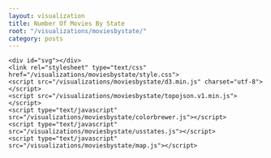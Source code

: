 ```yaml
---
layout: visualization
title: Number Of Movies By State
root: "/visualizations/moviesbystate/"
category: posts
---
```


<html>
	<body>
	</body>

	<div id="svg"></div>
	<link rel="stylesheet" type="text/css" href="/visualizations/moviesbystate/style.css">
	<script src="/visualizations/moviesbystate/d3.min.js" charset="utf-8"></script>
	<script src="/visualizations/moviesbystate/topojson.v1.min.js"></script>
	<script type="text/javascript" src="/visualizations/moviesbystate/colorbrewer.js"></script>
	<script type="text/javascript" src="/visualizations/moviesbystate/usstates.js"></script>
	<script type="text/javascript" src="/visualizations/moviesbystate/map.js"></script>
</html>
